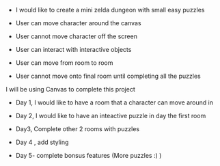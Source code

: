- I would like to create a mini zelda dungeon with small easy puzzles

- User can move character around the canvas

- User cannot move character off the screen

- User can interact with interactive objects

- User can move from room to room

- User cannot move onto final room until completing all the puzzles


I will be using Canvas to complete this project


- Day 1, I would like to have a room that a character can move around in 

- Day 2, I would like to have an inteactive puzzle in day the first room

- Day3, Complete other 2 rooms with puzzles 

- Day 4 , add styling 

- Day 5- complete bonsus features (More puzzles :) )

